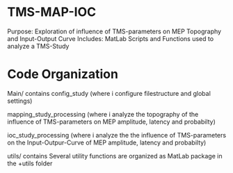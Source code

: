 # TMS-MAP-IOC

Purpose: Exploration of influence of TMS-parameters on MEP Topography and Input-Output Curve
Includes:  MatLab Scripts and Functions used to analyze a TMS-Study

# Code Organization

Main/ contains
config_study (where i configure filestructure and global settings)

mapping_study_processing (where i analyze the topography of the influence of TMS-parameters on MEP amplitude, latency and probabilty)

ioc_study_processing (where i analyze the  the influence of TMS-parameters on the Input-Outpur-Curve of MEP amplitude, latency and probabilty)

utils/ contains
Several utility functions are organized as MatLab package in the +utils folder
